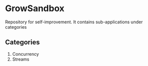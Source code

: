 # GrowSandbox
Repository for self-improvement. It contains sub-applications under categories

## Categories
1. Concurrency
2. Streams
